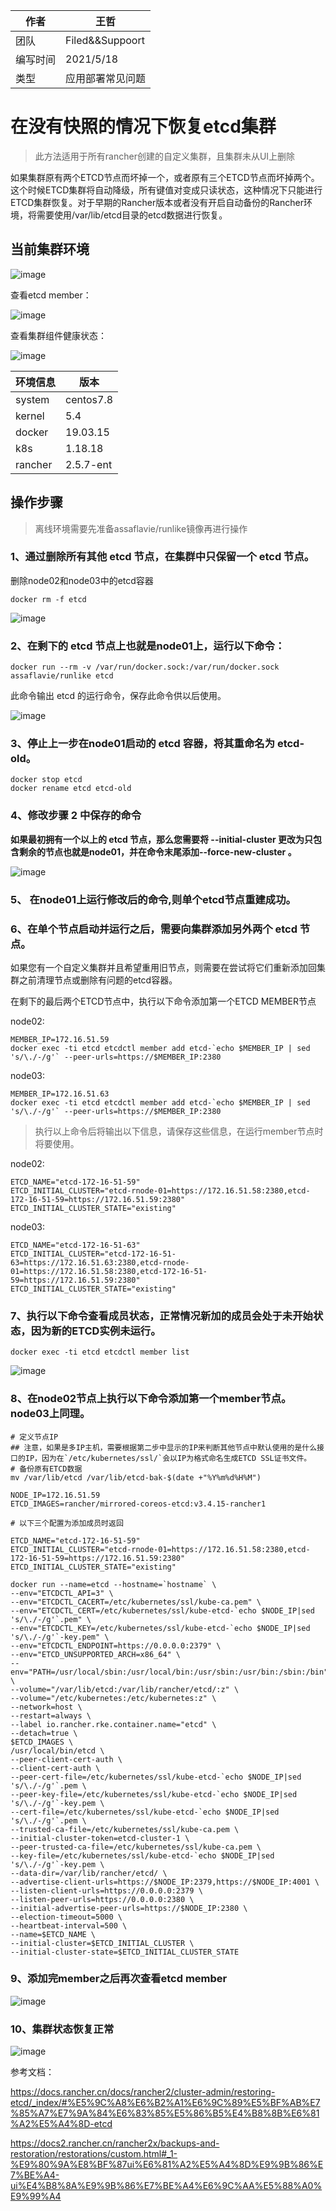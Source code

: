 

| 作者   | 王哲              |
|------|-----------------|
| 团队   | Filed&&Suppoort |
| 编写时间 | 2021/5/18       |
| 类型   | 应用部署常见问题        |


# 在没有快照的情况下恢复etcd集群




> 此方法适用于所有rancher创建的自定义集群，且集群未从UI上删除


如果集群原有两个ETCD节点而坏掉一个，或者原有三个ETCD节点而坏掉两个。这个时候ETCD集群将自动降级，所有键值对变成只读状态，这种情况下只能进行ETCD集群恢复。对于早期的Rancher版本或者没有开启自动备份的Rancher环境，将需要使用/var/lib/etcd目录的etcd数据进行恢复。

## 当前集群环境

![image](
https://ivanwz.oss-cn-shenzhen.aliyuncs.com/md/%E5%9C%A8%E6%B2%A1%E6%9C%89%E5%BF%AB%E7%85%A7%E7%9A%84%E6%83%85%E5%86%B5%E4%B8%8B%E6%81%A2%E5%A4%8Detcd%E9%9B%86%E7%BE%A4/jt/01.jpg)

查看etcd member：

![image](https://ivanwz.oss-cn-shenzhen.aliyuncs.com/md/%E5%9C%A8%E6%B2%A1%E6%9C%89%E5%BF%AB%E7%85%A7%E7%9A%84%E6%83%85%E5%86%B5%E4%B8%8B%E6%81%A2%E5%A4%8Detcd%E9%9B%86%E7%BE%A4/jt/02.jpg)

查看集群组件健康状态：

![image](https://ivanwz.oss-cn-shenzhen.aliyuncs.com/md/%E5%9C%A8%E6%B2%A1%E6%9C%89%E5%BF%AB%E7%85%A7%E7%9A%84%E6%83%85%E5%86%B5%E4%B8%8B%E6%81%A2%E5%A4%8Detcd%E9%9B%86%E7%BE%A4/jt/03.jpg)

环境信息 | 版本
---|---
system | centos7.8
kernel | 5.4
docker| 19.03.15
k8s | 1.18.18
rancher | 2.5.7-ent


## 操作步骤

> 离线环境需要先准备assaflavie/runlike镜像再进行操作

### 1、通过删除所有其他 etcd 节点，在集群中只保留一个 etcd 节点。

删除node02和node03中的etcd容器


```
docker rm -f etcd 
```
![image](https://ivanwz.oss-cn-shenzhen.aliyuncs.com/md/%E5%9C%A8%E6%B2%A1%E6%9C%89%E5%BF%AB%E7%85%A7%E7%9A%84%E6%83%85%E5%86%B5%E4%B8%8B%E6%81%A2%E5%A4%8Detcd%E9%9B%86%E7%BE%A4/jt/04.jpg)




### 2、在剩下的 etcd 节点上也就是node01上，运行以下命令：


```
docker run --rm -v /var/run/docker.sock:/var/run/docker.sock assaflavie/runlike etcd
```

此命令输出 etcd 的运行命令，保存此命令供以后使用。

![image](https://ivanwz.oss-cn-shenzhen.aliyuncs.com/md/%E5%9C%A8%E6%B2%A1%E6%9C%89%E5%BF%AB%E7%85%A7%E7%9A%84%E6%83%85%E5%86%B5%E4%B8%8B%E6%81%A2%E5%A4%8Detcd%E9%9B%86%E7%BE%A4/jt/05.jpg)



### 3、停止上一步在node01启动的 etcd 容器，将其重命名为 etcd-old。

```
docker stop etcd
docker rename etcd etcd-old
```

### 4、修改步骤 2 中保存的命令


**如果最初拥有一个以上的 etcd 节点，那么您需要将 --initial-cluster 更改为只包含剩余的节点也就是node01，并在命令末尾添加--force-new-cluster 。**

![image](
https://ivanwz.oss-cn-shenzhen.aliyuncs.com/md/%E5%9C%A8%E6%B2%A1%E6%9C%89%E5%BF%AB%E7%85%A7%E7%9A%84%E6%83%85%E5%86%B5%E4%B8%8B%E6%81%A2%E5%A4%8Detcd%E9%9B%86%E7%BE%A4/jt/06.jpg)



### 5、 在node01上运行修改后的命令,则单个etcd节点重建成功。

### 6、在单个节点启动并运行之后，需要向集群添加另外两个 etcd 节点。

如果您有一个自定义集群并且希望重用旧节点，则需要在尝试将它们重新添加回集群之前清理节点或删除有问题的etcd容器。

在剩下的最后两个ETCD节点中，执行以下命令添加第一个ETCD MEMBER节点

node02:
```
MEMBER_IP=172.16.51.59
docker exec -ti etcd etcdctl member add etcd-`echo $MEMBER_IP | sed 's/\./-/g'` --peer-urls=https://$MEMBER_IP:2380

```

node03:
```
MEMBER_IP=172.16.51.63
docker exec -ti etcd etcdctl member add etcd-`echo $MEMBER_IP | sed 's/\./-/g'` --peer-urls=https://$MEMBER_IP:2380
```


> 执行以上命令后将输出以下信息，请保存这些信息，在运行member节点时将要使用。

node02:
```
ETCD_NAME="etcd-172-16-51-59"
ETCD_INITIAL_CLUSTER="etcd-rnode-01=https://172.16.51.58:2380,etcd-172-16-51-59=https://172.16.51.59:2380"
ETCD_INITIAL_CLUSTER_STATE="existing"
```
node03:
```
ETCD_NAME="etcd-172-16-51-63"
ETCD_INITIAL_CLUSTER="etcd-172-16-51-63=https://172.16.51.63:2380,etcd-rnode-01=https://172.16.51.58:2380,etcd-172-16-51-59=https://172.16.51.59:2380"
ETCD_INITIAL_CLUSTER_STATE="existing"
```

### 7、执行以下命令查看成员状态，正常情况新加的成员会处于未开始状态，因为新的ETCD实例未运行。


```
docker exec -ti etcd etcdctl member list
```
![image](https://ivanwz.oss-cn-shenzhen.aliyuncs.com/md/%E5%9C%A8%E6%B2%A1%E6%9C%89%E5%BF%AB%E7%85%A7%E7%9A%84%E6%83%85%E5%86%B5%E4%B8%8B%E6%81%A2%E5%A4%8Detcd%E9%9B%86%E7%BE%A4/jt/07.jpg)


### 8、在node02节点上执行以下命令添加第一个member节点。node03上同理。

```
# 定义节点IP
## 注意，如果是多IP主机，需要根据第二步中显示的IP来判断其他节点中默认使用的是什么接口的IP，因为在`/etc/kubernetes/ssl/`会以IP为格式命名生成ETCD SSL证书文件。
# 备份原有ETCD数据
mv /var/lib/etcd /var/lib/etcd-bak-$(date +"%Y%m%d%H%M")

NODE_IP=172.16.51.59
ETCD_IMAGES=rancher/mirrored-coreos-etcd:v3.4.15-rancher1

# 以下三个配置为添加成员时返回

ETCD_NAME="etcd-172-16-51-59"
ETCD_INITIAL_CLUSTER="etcd-rnode-01=https://172.16.51.58:2380,etcd-172-16-51-59=https://172.16.51.59:2380"
ETCD_INITIAL_CLUSTER_STATE="existing"

docker run --name=etcd --hostname=`hostname` \
--env="ETCDCTL_API=3" \
--env="ETCDCTL_CACERT=/etc/kubernetes/ssl/kube-ca.pem" \
--env="ETCDCTL_CERT=/etc/kubernetes/ssl/kube-etcd-`echo $NODE_IP|sed 's/\./-/g'`.pem" \
--env="ETCDCTL_KEY=/etc/kubernetes/ssl/kube-etcd-`echo $NODE_IP|sed 's/\./-/g'`-key.pem" \
--env="ETCDCTL_ENDPOINT=https://0.0.0.0:2379" \
--env="ETCD_UNSUPPORTED_ARCH=x86_64" \
--env="PATH=/usr/local/sbin:/usr/local/bin:/usr/sbin:/usr/bin:/sbin:/bin" \
--volume="/var/lib/etcd:/var/lib/rancher/etcd/:z" \
--volume="/etc/kubernetes:/etc/kubernetes:z" \
--network=host \
--restart=always \
--label io.rancher.rke.container.name="etcd" \
--detach=true \
$ETCD_IMAGES \
/usr/local/bin/etcd \
--peer-client-cert-auth \
--client-cert-auth \
--peer-cert-file=/etc/kubernetes/ssl/kube-etcd-`echo $NODE_IP|sed 's/\./-/g'`.pem \
--peer-key-file=/etc/kubernetes/ssl/kube-etcd-`echo $NODE_IP|sed 's/\./-/g'`-key.pem \
--cert-file=/etc/kubernetes/ssl/kube-etcd-`echo $NODE_IP|sed 's/\./-/g'`.pem \
--trusted-ca-file=/etc/kubernetes/ssl/kube-ca.pem \
--initial-cluster-token=etcd-cluster-1 \
--peer-trusted-ca-file=/etc/kubernetes/ssl/kube-ca.pem \
--key-file=/etc/kubernetes/ssl/kube-etcd-`echo $NODE_IP|sed 's/\./-/g'`-key.pem \
--data-dir=/var/lib/rancher/etcd/ \
--advertise-client-urls=https://$NODE_IP:2379,https://$NODE_IP:4001 \
--listen-client-urls=https://0.0.0.0:2379 \
--listen-peer-urls=https://0.0.0.0:2380 \
--initial-advertise-peer-urls=https://$NODE_IP:2380 \
--election-timeout=5000 \
--heartbeat-interval=500 \
--name=$ETCD_NAME \
--initial-cluster=$ETCD_INITIAL_CLUSTER \
--initial-cluster-state=$ETCD_INITIAL_CLUSTER_STATE

```

### 9、添加完member之后再次查看etcd member 
![image](https://ivanwz.oss-cn-shenzhen.aliyuncs.com/md/%E5%9C%A8%E6%B2%A1%E6%9C%89%E5%BF%AB%E7%85%A7%E7%9A%84%E6%83%85%E5%86%B5%E4%B8%8B%E6%81%A2%E5%A4%8Detcd%E9%9B%86%E7%BE%A4/jt/08.jpg)

### 10、集群状态恢复正常

![image](
https://ivanwz.oss-cn-shenzhen.aliyuncs.com/md/%E5%9C%A8%E6%B2%A1%E6%9C%89%E5%BF%AB%E7%85%A7%E7%9A%84%E6%83%85%E5%86%B5%E4%B8%8B%E6%81%A2%E5%A4%8Detcd%E9%9B%86%E7%BE%A4/jt/09.jpg)



参考文档：

https://docs.rancher.cn/docs/rancher2/cluster-admin/restoring-etcd/_index/#%E5%9C%A8%E6%B2%A1%E6%9C%89%E5%BF%AB%E7%85%A7%E7%9A%84%E6%83%85%E5%86%B5%E4%B8%8B%E6%81%A2%E5%A4%8D-etcd


https://docs2.rancher.cn/rancher2x/backups-and-restoration/restorations/custom.html#_1-%E9%80%9A%E8%BF%87ui%E6%81%A2%E5%A4%8D%E9%9B%86%E7%BE%A4-ui%E4%B8%8A%E9%9B%86%E7%BE%A4%E6%9C%AA%E5%88%A0%E9%99%A4

